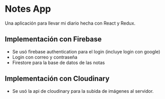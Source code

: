# Notes App

Una aplicación para llevar mi diario hecha con React y Redux.

## Implementación con Firebase
- Se usó firebase authentication para el login (incluye login con google)
- Login con correo y contraseña
- Firestore para la base de datos de las notas

## Implementación con Cloudinary
- Se usó la api de cloudinary para la subida de imágenes al servidor.